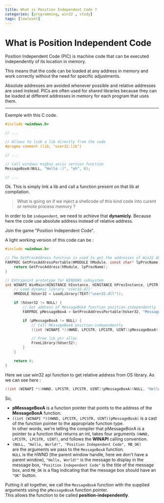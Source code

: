 ```yaml
---
title: What is Position Independent Code ?
categories: [programming, win32 , study]
tags: [lowlevel]
---
```


# What is Position Independent Code

Position Independent Code (PIC) is machine code that can be executed independently of its location in memory. 

This means that the code can be loaded at any address in memory and work correctly without the need for specific adjustments.

Absolute addresses are avoided whenever possible and relative addresses are used instead. 
PICs are often used for shared libraries because they can be loaded at different addresses in memory for each program that uses them.

___

Exemple with this C code.

```c
#include <windows.h>

// ...

// Allows to link a lib directly from the code
#pragma comment (lib, "user32.lib")

// ...

// Call windows msgbox ascii version function
MessageBoxA(NULL, "Hello :)", "oh", 0);

// ...

```

Ok. This is simply link a lib and call a function present on that lib at compilation.

> What is going on if we inject a shellcode of this kind code into curent or remote process memory ?

In order to be `independent`, we need to achieve that **dynamicly**. Because here the code use absolute address instead of relative address.

Join the game "Position Independent Code".

A light working version of this code can be :

```c
#include <windows.h>

// The GetProcAddress function is used to get the addresses of Win32 API functions
FARPROC GetProcAddressPortable(HMODULE hModule, const char* lpProcName) {
    return GetProcAddress(hModule, lpProcName);
}

// Entrypoint prototype for WINDOWS subsystem
int WINAPI WinMain(HINSTANCE hInstance, HINSTANCE hPrevInstance, LPSTR lpCmdLine, int nCmdShow) {
    // Load dynamic library 'user32.dll'
    HMODULE hUser32 = LoadLibrary(TEXT("user32.dll"));

    if (hUser32 != NULL) {
        // Get address of MessageBoxA function position-independently
        FARPROC pMessageBoxA = GetProcAddressPortable(hUser32, "MessageBoxA");

        if (pMessageBoxA != NULL) {
            // Call MessageBoxA position-independently
            ((int (WINAPI *)(HWND, LPCSTR, LPCSTR, UINT))pMessageBoxA)(NULL, "Hello, World!", "Position Independent Code", MB_OK);

            // Free lib ptr alloc
            FreeLibrary(hUser32);
        }
    }

    return 0;
}
```

Here we use win32 api function to get relative address from OS library. As we can see here :

```c
((int (WINAPI *)(HWND, LPCSTR, LPCSTR, UINT))pMessageBoxA)(NULL, "Hello, World!", "Position Independent Code", MB_OK);
```

So,

- **pMessageBoxA** is a function pointer that points to the address of the **MessageBoxA** function.
- `((int (WINAPI *)(HWND, LPCSTR, LPCSTR, UINT))pMessageBoxA)` is a cast of the function pointer to the appropriate function type. <br>In other words, we're telling the compiler that pMessageBoxA is a pointer to a function that returns an int, takes four arguments `(HWND, LPCSTR, LPCSTR, UINT)`, and follows the **WINAPI** calling convention.
- `(NULL, "Hello, World!", "Position Independent Code", MB_OK)`<br>are the arguments we pass to the `MessageBoxA` function. <br>`NULL` is the HWND (the parent window handle, here we don't have a parent window), `"Hello, World!"` is the message to display in the message box, `"Position Independent Code"` is the title of the message box, and `MB_OK` is a flag indicating that the message box should have an `"OK"` button.

Putting it all together, we call the `MessageBoxA` function with the supplied arguments using the `pMessageBoxA` function pointer. <br>This allows the function to be called **position-independently**.

